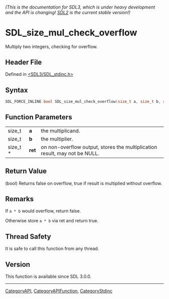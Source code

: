 ###### (This is the documentation for SDL3, which is under heavy development and the API is changing! [SDL2](https://wiki.libsdl.org/SDL2/) is the current stable version!)
# SDL_size_mul_check_overflow

Multiply two integers, checking for overflow.

## Header File

Defined in [<SDL3/SDL_stdinc.h>](https://github.com/libsdl-org/SDL/blob/main/include/SDL3/SDL_stdinc.h)

## Syntax

```c
SDL_FORCE_INLINE bool SDL_size_mul_check_overflow(size_t a, size_t b, size_t *ret);
```

## Function Parameters

|          |         |                                                                            |
| -------- | ------- | -------------------------------------------------------------------------- |
| size_t   | **a**   | the multiplicand.                                                          |
| size_t   | **b**   | the multiplier.                                                            |
| size_t * | **ret** | on non-overflow output, stores the multiplication result, may not be NULL. |

## Return Value

(bool) Returns false on overflow, true if result is multiplied without
overflow.

## Remarks

If `a * b` would overflow, return false.

Otherwise store `a * b` via ret and return true.

## Thread Safety

It is safe to call this function from any thread.

## Version

This function is available since SDL 3.0.0.

----
[CategoryAPI](CategoryAPI), [CategoryAPIFunction](CategoryAPIFunction), [CategoryStdinc](CategoryStdinc)

